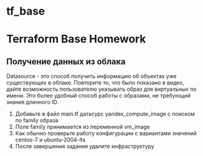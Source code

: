 # tf_base
# Terraform Base Homework

## Получение данных из облака
Datasource - это способ получить информацию об объектах уже существующих в облаке. Повторите то, что было показано в видео, дайте возможность пользователю указывать образ для виртуальных по имени. Это более удобный способ работы с образами, не требующий знания длинного ID.

1. Добавьте в файл main.tf датасурс yandex_compute_image с поиском по family образа
2. Поле family принимается из переменной vm_image
3. Как обычно проверьте работу конфигурации с вариантами значений centos-7 и ubuntu-2004-lts
4. После завершения задания удалите инфраструктуру